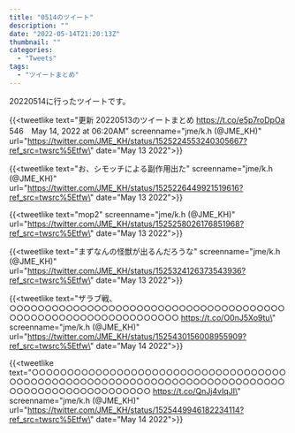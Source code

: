 ```yaml
---
title: "0514のツイート"
description: ""
date: "2022-05-14T21:20:13Z"
thumbnail: ""
categories:
  - "Tweets"
tags:
  - "ツイートまとめ"
---
```

20220514に行ったツイートです。
<!--more-->
{{<tweetlike text=\"更新 20220513のツイートまとめ https://t.co/e5p7roDpOa 546　May 14, 2022 at 06:20AM\" screenname=\"jme/k.h (@JME_KH)\" url=\"https://twitter.com/JME_KH/status/1525224553240305667?ref_src=twsrc%5Etfw\" date=\"May 13 2022\">}}

{{<tweetlike text=\"お、シモッチによる副作用出た\" screenname=\"jme/k.h (@JME_KH)\" url=\"https://twitter.com/JME_KH/status/1525226449921519616?ref_src=twsrc%5Etfw\" date=\"May 13 2022\">}}

{{<tweetlike text=\"mop2\" screenname=\"jme/k.h (@JME_KH)\" url=\"https://twitter.com/JME_KH/status/1525258026176851968?ref_src=twsrc%5Etfw\" date=\"May 13 2022\">}}

{{<tweetlike text=\"まずなんの怪獣が出るんだろうな\" screenname=\"jme/k.h (@JME_KH)\" url=\"https://twitter.com/JME_KH/status/1525324126373543936?ref_src=twsrc%5Etfw\" date=\"May 13 2022\">}}

{{<tweetlike text=\"ザラブ戦、○○○○○○○○○○○○○○○○○○○○○○○○○○○○○○○○○○○○○○○○○○○○○○○○○○○○○○○○○○○○○○○ https://t.co/O0nJ5Xo9tu\" screenname=\"jme/k.h (@JME_KH)\" url=\"https://twitter.com/JME_KH/status/1525430156008955909?ref_src=twsrc%5Etfw\" date=\"May 14 2022\">}}

{{<tweetlike text=\"○○○○○○○○○○○○○○○○○○○○○○○○○○○○○○○○○○○○○○○○○○○○○○○○○○○○○○○○○○○○○○○○○○○○○○○○○○○○○○○○○○○○○○○○○○○○○○○ https://t.co/QnJj4vIqJI\" screenname=\"jme/k.h (@JME_KH)\" url=\"https://twitter.com/JME_KH/status/1525449946182234114?ref_src=twsrc%5Etfw\" date=\"May 14 2022\">}}

